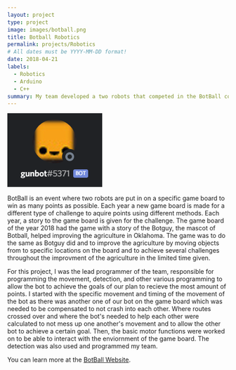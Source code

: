 ```yaml
---
layout: project
type: project
image: images/botball.png
title: Botball Robotics
permalink: projects/Robotics
# All dates must be YYYY-MM-DD format!
date: 2018-04-21
labels:
  - Robotics
  - Arduino
  - C++
summary: My team developed a two robots that competed in the BotBall competition in 2018.
---
```


<div class="ui small rounded images">
  <img class="ui image" src="../images/botr.png">
</div>

BotBall is an event where two robots are put in on a specific game board to win as many points as possible. Each year a new game board is made for a different type of challenge to aquire points using different methods. Each year, a story to the game board is given for the challenge. The game board of the year 2018 had the game with a story of the Botguy, the mascot of Botball, helped improving the agriculture in Oklahoma. The game was to do the same as Botguy did and to improve the agriculture by moving objects from to specific locations on the board and to achieve several challenges throughout the improvment of the agriculture in the limited time given. 

For this project, I was the lead programmer of the team, responsible for programming the movement, detection, and other various programming to allow the bot to achieve the goals of our plan to recieve the most amount of points. I started with the specific movement and timing of the movement of the bot as there was another one of our bot on the game board which was needed to be compensated to not crash into each other. Where routes crossed over and where the bot's needed to help each other were calculated to not mess up one another's movement and to allow the other bot to achieve a certain goal. Then, the basic motor functions were worked on to be able to interact with the enviornment of the game board. The detection was also used and programmed my team.


You can learn more at the [BotBall Website](https://www.kipr.org/botball).


